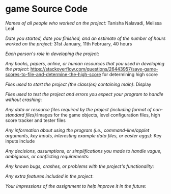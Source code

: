 game Source Code
===

*Names of all people who worked on the project:* Tanisha Nalavadi, Melissa Leal

*Date you started, date you finished, and an estimate of the number of hours worked on the project:* 31st January, 11th February, 40 hours 

*Each person's role in developing the project*: 

*Any books, papers, online, or human resources that you used in developing the project*: https://stackoverflow.com/questions/26443957/save-game-scores-to-file-and-determine-the-high-score for determining high score

*Files used to start the project (the class(es) containing main)*: Display

*Files used to test the project and errors you expect your program to handle without crashing*:

*Any data or resource files required by the project (including format of non-standard files)*:Images for the game objects, level configuration files, high score tracker and tester files

*Any information about using the program (i.e., command-line/applet arguments, key inputs, interesting example data files, or easter eggs)*: Key inputs include 

*Any decisions, assumptions, or simplifications you made to handle vague, ambiguous, or conflicting requirements*:

*Any known bugs, crashes, or problems with the project's functionality*: 

*Any extra features included in the project*:

*Your impressions of the assignment to help improve it in the future*:
